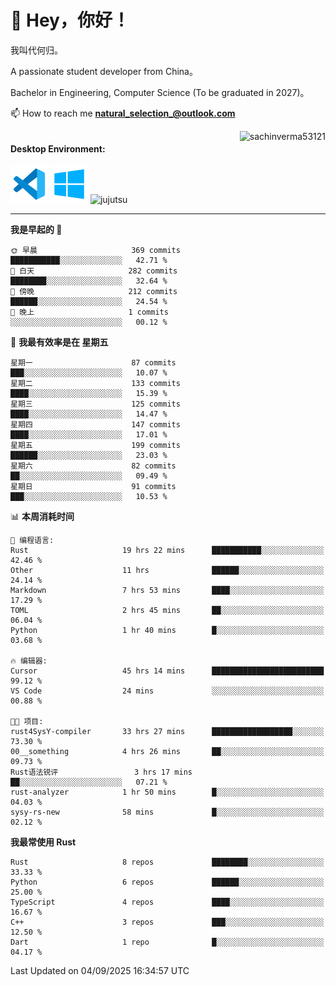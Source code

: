 # 👋 Hey，你好！

我叫代何归。

A passionate student developer from China。

Bachelor in Engineering, Computer Science (To be graduated in 2027)。

📫 How to reach me **natural_selection_@outlook.com**

<div style="display: flex; justify-content: space-between; align-items: flex-start;">
  <div>
    <h4>Desktop Environment: </h4>
    <span>
      <img style="margin: auto;" src="https://raw.githubusercontent.com/sachinverma53121/sachinverma53121/master/icons/vsc.png" alt=vs width="60" height="60"/>
      <img style="margin: auto;" src="https://raw.githubusercontent.com/sachinverma53121/sachinverma53121/master/icons/win10.png" alt=windows10 width="60" height="60"/>
      <img style="margin: auto;" src="https://img2023.cnblogs.com/blog/3292968/202505/3292968-20250515084111916-1835883071.png" alt=jujutsu width="60" height="60"/>
    </span>
  </div>
  <div>
    <img style="margin: auto;" src=https://github-readme-stats.vercel.app/api?username=Natural-selection1&show_icons=true alt=sachinverma53121 />
  </div>
</div>

---

<!--START_SECTION:waka-->
**我是早起的 🐤** 

```text
🌞 早晨                     369 commits         ███████████░░░░░░░░░░░░░░   42.71 % 
🌆 白天                     282 commits         ████████░░░░░░░░░░░░░░░░░   32.64 % 
🌃 傍晚                     212 commits         ██████░░░░░░░░░░░░░░░░░░░   24.54 % 
🌙 晚上                     1 commits           ░░░░░░░░░░░░░░░░░░░░░░░░░   00.12 % 
```
📅 **我最有效率是在 星期五** 

```text
星期一                      87 commits          ███░░░░░░░░░░░░░░░░░░░░░░   10.07 % 
星期二                      133 commits         ████░░░░░░░░░░░░░░░░░░░░░   15.39 % 
星期三                      125 commits         ████░░░░░░░░░░░░░░░░░░░░░   14.47 % 
星期四                      147 commits         ████░░░░░░░░░░░░░░░░░░░░░   17.01 % 
星期五                      199 commits         ██████░░░░░░░░░░░░░░░░░░░   23.03 % 
星期六                      82 commits          ██░░░░░░░░░░░░░░░░░░░░░░░   09.49 % 
星期日                      91 commits          ███░░░░░░░░░░░░░░░░░░░░░░   10.53 % 
```


📊 **本周消耗时间** 

```text
💬 编程语言: 
Rust                     19 hrs 22 mins      ███████████░░░░░░░░░░░░░░   42.46 % 
Other                    11 hrs              ██████░░░░░░░░░░░░░░░░░░░   24.14 % 
Markdown                 7 hrs 53 mins       ████░░░░░░░░░░░░░░░░░░░░░   17.29 % 
TOML                     2 hrs 45 mins       ██░░░░░░░░░░░░░░░░░░░░░░░   06.04 % 
Python                   1 hr 40 mins        █░░░░░░░░░░░░░░░░░░░░░░░░   03.68 % 

🔥 编辑器: 
Cursor                   45 hrs 14 mins      █████████████████████████   99.12 % 
VS Code                  24 mins             ░░░░░░░░░░░░░░░░░░░░░░░░░   00.88 % 

🐱‍💻 项目: 
rust4SysY-compiler       33 hrs 27 mins      ██████████████████░░░░░░░   73.30 % 
00__something            4 hrs 26 mins       ██░░░░░░░░░░░░░░░░░░░░░░░   09.73 % 
Rust语法锐评                 3 hrs 17 mins       ██░░░░░░░░░░░░░░░░░░░░░░░   07.21 % 
rust-analyzer            1 hr 50 mins        █░░░░░░░░░░░░░░░░░░░░░░░░   04.03 % 
sysy-rs-new              58 mins             █░░░░░░░░░░░░░░░░░░░░░░░░   02.12 % 
```

**我最常使用 Rust** 

```text
Rust                     8 repos             ████████░░░░░░░░░░░░░░░░░   33.33 % 
Python                   6 repos             ██████░░░░░░░░░░░░░░░░░░░   25.00 % 
TypeScript               4 repos             ████░░░░░░░░░░░░░░░░░░░░░   16.67 % 
C++                      3 repos             ███░░░░░░░░░░░░░░░░░░░░░░   12.50 % 
Dart                     1 repo              █░░░░░░░░░░░░░░░░░░░░░░░░   04.17 % 
```




 Last Updated on 04/09/2025 16:34:57 UTC
<!--END_SECTION:waka-->

